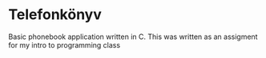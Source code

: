 # Telefonkönyv
Basic phonebook application written in C.
This was written as an assigment for my intro to programming class
